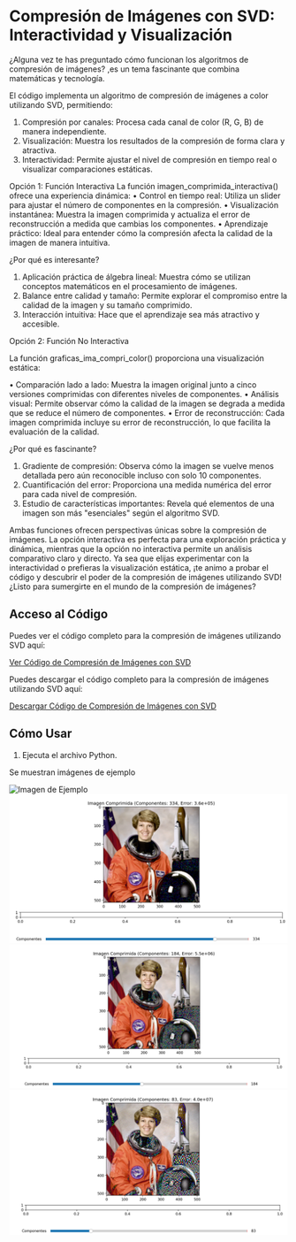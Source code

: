# Compresión de Imágenes con SVD: Interactividad y Visualización

¿Alguna vez te has preguntado cómo funcionan los algoritmos de compresión de imágenes? ,es un tema fascinante que combina matemáticas y tecnología. 

El código implementa un algoritmo de compresión de imágenes a color utilizando SVD, permitiendo:

1.	Compresión por canales: Procesa cada canal de color (R, G, B) de manera independiente.
2.	Visualización: Muestra los resultados de la compresión de forma clara y atractiva.
3.	Interactividad: Permite ajustar el nivel de compresión en tiempo real o visualizar comparaciones estáticas.

Opción 1: Función Interactiva
La función imagen_comprimida_interactiva() ofrece una experiencia dinámica:
•	Control en tiempo real: Utiliza un slider para ajustar el número de componentes en la compresión.
•	Visualización instantánea: Muestra la imagen comprimida y actualiza el error de reconstrucción a medida que cambias los componentes.
•	Aprendizaje práctico: Ideal para entender cómo la compresión afecta la calidad de la imagen de manera intuitiva.

¿Por qué es interesante?

1.	Aplicación práctica de álgebra lineal: Muestra cómo se utilizan conceptos matemáticos en el procesamiento de imágenes.
2.	Balance entre calidad y tamaño: Permite explorar el compromiso entre la calidad de la imagen y su tamaño comprimido.
3.	Interacción intuitiva: Hace que el aprendizaje sea más atractivo y accesible.

Opción 2: Función No Interactiva

La función graficas_ima_compri_color() proporciona una visualización estática:

•	Comparación lado a lado: Muestra la imagen original junto a cinco versiones comprimidas con diferentes niveles de componentes.
•	Análisis visual: Permite observar cómo la calidad de la imagen se degrada a medida que se reduce el número de componentes.
•	Error de reconstrucción: Cada imagen comprimida incluye su error de reconstrucción, lo que facilita la evaluación de la calidad.

¿Por qué es fascinante?

1.	Gradiente de compresión: Observa cómo la imagen se vuelve menos detallada pero aún reconocible incluso con solo 10 componentes.
2.	Cuantificación del error: Proporciona una medida numérica del error para cada nivel de compresión.
3.	Estudio de características importantes: Revela qué elementos de una imagen son más "esenciales" según el algoritmo SVD.


Ambas funciones ofrecen perspectivas únicas sobre la compresión de imágenes.
La opción interactiva es perfecta para una exploración práctica y dinámica, mientras que la opción no interactiva permite un análisis comparativo claro y directo.
Ya sea que elijas experimentar con la interactividad o prefieras la visualización estática, ¡te animo a probar el código y descubrir el poder de la compresión de imágenes utilizando SVD! 
¿Listo para sumergirte en el mundo de la compresión de imágenes? 

## Acceso al Código

Puedes ver el código completo para la compresión de imágenes utilizando SVD aquí:

[Ver Código de Compresión de Imágenes con SVD](compresion.md)

Puedes descargar el código completo para la compresión de imágenes utilizando SVD aquí:

[Descargar Código de Compresión de Imágenes con SVD](compresion.py)

## Cómo Usar

1.  Ejecuta el archivo Python.

Se muestran imágenes de ejemplo

![Imagen de Ejemplo](image.png)
![Imagen de Ejemplo](Imagen1.png)
![Imagen de Ejemplo](Imagen2.png)
![Imagen de Ejemplo](Imagen3.png)


